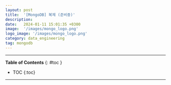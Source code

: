 ```yaml
---
layout: post
title:  '[MongoDB] 복제 (준비중)'
description:
date:   2024-01-11 15:01:35 +0300
image:  '/images/mongo_logo.png'
logo_image: '/images/mongo_logo.png'
category: data_engineering
tag: mongodb
---
```


---
**Table of Contents**
{: #toc }
*  TOC
{:toc}

---
